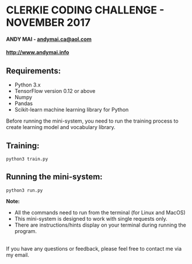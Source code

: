 # CLERKIE CODING CHALLENGE - NOVEMBER 2017
#### ANDY MAI - andymai.ca@aol.com
#### http://www.andymai.info

## Requirements:
- Python 3.x
- TensorFlow version 0.12 or above
- Numpy
- Pandas
- Scikit-learn machine learning library for Python

Before running the mini-system, you need to run the training process to create learning model and vocabulary library.
## Training:
```
python3 train.py
```

## Running the mini-system:
```
python3 run.py
```

<b>Note:</b>
- All the commands need to run from the terminal (for Linux and MacOS)
- This mini-system is designed to work with single requests only.
- There are instructions/hints display on your terminal during running the program.
<br>
If you have any questions or feedback, please feel free to contact me via my email.<br>
